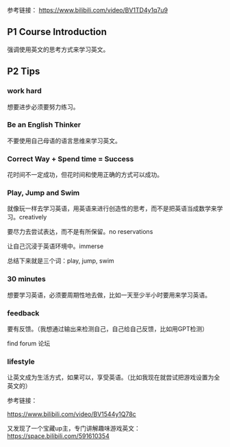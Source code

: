 参考链接：
https://www.bilibili.com/video/BV1TD4y1q7u9

## P1 Course Introduction

强调使用英文的思考方式来学习英文。

## P2 Tips

### work hard

想要进步必须要努力练习。

### Be an English Thinker

不要使用自己母语的语言思维来学习英文。

### Correct Way + Spend time = Success

花时间不一定成功，但花时间和使用正确的方式可以成功。

### Play, Jump and Swim

就像玩一样去学习英语，用英语来进行创造性的思考，而不是把英语当成数学来学习。creatively

要尽力去尝试表达，而不是有所保留。no reservations

让自己沉浸于英语环境中。immerse

总结下来就是三个词：play, jump, swim

### 30 minutes

想要学习英语，必须要周期性地去做，比如一天至少半小时要用来学习英语。

### feedback

要有反馈。（我想通过输出来检测自己，自己给自己反馈，比如用GPT检测）

find forum 论坛

### lifestyle

让英文成为生活方式，如果可以，享受英语。（比如我现在就尝试把游戏设置为全英文的）

参考链接：

https://www.bilibili.com/video/BV1544y1Q78c

又发现了一个宝藏up主，专门讲解趣味游戏英文：https://space.bilibili.com/591610354